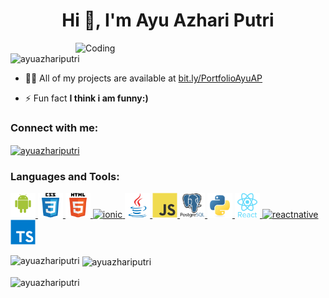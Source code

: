 <h1 align="center">Hi 👋, I'm Ayu Azhari Putri</h1>

<img align="right" alt="Coding" width="400" src="https://3.bp.blogspot.com/_UbL54javSZE/TGoPw84f0hI/AAAAAAAABFI/yK7niEZ-UaM/s1600/hamdiet.gif">
<p align="left"> <img src="https://komarev.com/ghpvc/?username=ayuazhariputri&label=Profile%20views&color=0e75b6&style=flat" alt="ayuazhariputri" /> </p>

- 👨‍💻 All of my projects are available at [bit.ly/PortfolioAyuAP](bit.ly/PortfolioAyuAP)

- ⚡ Fun fact **I think i am funny:)**

<h3 align="left">Connect with me:</h3>
<p align="left">
<a href="https://linkedin.com/in/ayuazhariputri" target="blank"><img align="center" src="https://raw.githubusercontent.com/rahuldkjain/github-profile-readme-generator/master/src/images/icons/Social/linked-in-alt.svg" alt="ayuazhariputri" height="30" width="40" /></a>
</p>

<h3 align="left">Languages and Tools:</h3>
<p align="left"> <a href="https://developer.android.com" target="_blank" rel="noreferrer"> <img src="https://raw.githubusercontent.com/devicons/devicon/master/icons/android/android-original-wordmark.svg" alt="android" width="40" height="40"/> </a> <a href="https://www.w3schools.com/css/" target="_blank" rel="noreferrer"> <img src="https://raw.githubusercontent.com/devicons/devicon/master/icons/css3/css3-original-wordmark.svg" alt="css3" width="40" height="40"/> </a> <a href="https://www.w3.org/html/" target="_blank" rel="noreferrer"> <img src="https://raw.githubusercontent.com/devicons/devicon/master/icons/html5/html5-original-wordmark.svg" alt="html5" width="40" height="40"/> </a> <a href="https://ionicframework.com" target="_blank" rel="noreferrer"> <img src="https://upload.wikimedia.org/wikipedia/commons/d/d1/Ionic_Logo.svg" alt="ionic" width="40" height="40"/> </a> <a href="https://www.java.com" target="_blank" rel="noreferrer"> <img src="https://raw.githubusercontent.com/devicons/devicon/master/icons/java/java-original.svg" alt="java" width="40" height="40"/> </a> <a href="https://developer.mozilla.org/en-US/docs/Web/JavaScript" target="_blank" rel="noreferrer"> <img src="https://raw.githubusercontent.com/devicons/devicon/master/icons/javascript/javascript-original.svg" alt="javascript" width="40" height="40"/> </a> <a href="https://www.postgresql.org" target="_blank" rel="noreferrer"> <img src="https://raw.githubusercontent.com/devicons/devicon/master/icons/postgresql/postgresql-original-wordmark.svg" alt="postgresql" width="40" height="40"/> </a> <a href="https://www.python.org" target="_blank" rel="noreferrer"> <img src="https://raw.githubusercontent.com/devicons/devicon/master/icons/python/python-original.svg" alt="python" width="40" height="40"/> </a> <a href="https://reactjs.org/" target="_blank" rel="noreferrer"> <img src="https://raw.githubusercontent.com/devicons/devicon/master/icons/react/react-original-wordmark.svg" alt="react" width="40" height="40"/> </a> <a href="https://reactnative.dev/" target="_blank" rel="noreferrer"> <img src="https://reactnative.dev/img/header_logo.svg" alt="reactnative" width="40" height="40"/> </a> <a href="https://www.typescriptlang.org/" target="_blank" rel="noreferrer"> <img src="https://raw.githubusercontent.com/devicons/devicon/master/icons/typescript/typescript-original.svg" alt="typescript" width="40" height="40"/> </a> </p>

<p><img align="left" src="https://github-readme-stats.vercel.app/api/top-langs?username=ayuazhariputri&show_icons=true&locale=en&layout=compact" alt="ayuazhariputri" /></p>

<p>&nbsp;<img align="center" src="https://github-readme-stats.vercel.app/api?username=ayuazhariputri&show_icons=true&locale=en" alt="ayuazhariputri" /></p>

<p><img align="center" src="https://github-readme-streak-stats.herokuapp.com/?user=ayuazhariputri&" alt="ayuazhariputri" /></p>
